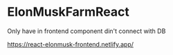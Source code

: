 # ElonMuskFarmReact

Only have in frontend component din't connect with DB






https://react-elonmusk-frontend.netlify.app/
